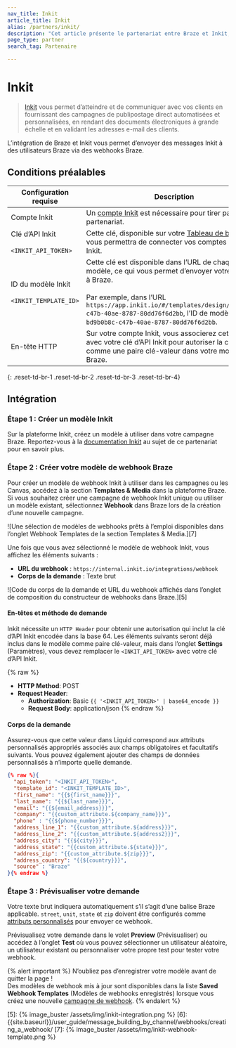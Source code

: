 ```yaml
---
nav_title: Inkit
article_title: Inkit
alias: /partners/inkit/
description: "Cet article présente le partenariat entre Braze et Inkit, qui vous permet d’économiser du temps et de l’effort en automatisant vos campagnes de publipostage et en remettant les clients hors ligne en ligne."
page_type: partner
search_tag: Partenaire

---
```


# Inkit

> [Inkit][1] vous permet d’atteindre et de communiquer avec vos clients en fournissant des campagnes de publipostage direct automatisées et personnalisées, en rendant des documents électroniques à grande échelle et en validant les adresses e-mail des clients. 

L’intégration de Braze et Inkit vous permet d’envoyer des messages Inkit à des utilisateurs Braze via des webhooks Braze. 

## Conditions préalables

|Configuration requise| Description|
| ---| ---|
|Compte Inkit | Un [compte Inkit](https://console.liftigniter.com/login) est nécessaire pour tirer parti de ce partenariat. |
| Clé d’API Inkit<br><br>`<INKIT_API_TOKEN>` | Cette clé, disponible sur votre [Tableau de bord Inkit](https://app.inkit.io/#/account/integrations), vous permettra de connecter vos comptes Braze et Inkit.|
| ID du modèle Inkit<br><br>`<INKIT_TEMPLATE_ID>` | Cette clé est disponible dans l’URL de chaque modèle, ce qui vous permet d’envoyer votre modèle à Braze. <br><br>Par exemple, dans l’URL `https://app.inkit.io/#/templates/design/bd9b0b8c-c47b-40ae-8787-80dd76f6d2bb`, l’ID de modèle est `bd9b0b8c-c47b-40ae-8787-80dd76f6d2bb`. |
| En-tête HTTP  | Sur votre compte Inkit, vous associerez cette option avec votre clé d’API Inkit pour autoriser la connexion comme une paire clé-valeur dans votre modèle Braze. |
{: .reset-td-br-1 .reset-td-br-2 .reset-td-br-3  .reset-td-br-4}

## Intégration

### Étape 1 : Créer un modèle Inkit

Sur la plateforme Inkit, créez un modèle à utiliser dans votre campagne Braze. 
Reportez-vous à la [documentation Inkit](https://help.inkit.com/hc/en-us/articles/360036546873-Braze-Inkit-Integration) au sujet de ce partenariat pour en savoir plus.

### Étape 2 : Créer votre modèle de webhook Braze

Pour créer un modèle de webhook Inkit à utiliser dans les campagnes ou les Canvas, accédez à la section **Templates & Media** dans la plateforme Braze. Si vous souhaitez créer une campagne de webhook Inkit unique ou utiliser un modèle existant, sélectionnez **Webhook** dans Braze lors de la création d’une nouvelle campagne.

![Une sélection de modèles de webhooks prêts à l’emploi disponibles dans l’onglet Webhook Templates de la section Templates & Media.][7]

Une fois que vous avez sélectionné le modèle de webhook Inkit, vous affichez les éléments suivants :
- **URL du webhook** : `https://internal.inkit.io/integrations/webhook`
- **Corps de la demande** : Texte brut

![Code du corps de la demande et URL du webhook affichés dans l’onglet de composition du constructeur de webhooks dans Braze.][5]

#### En-têtes et méthode de demande

Inkit nécessite un `HTTP Header` pour obtenir une autorisation qui inclut la clé d’API Inkit encodée dans la base 64. Les éléments suivants seront déjà inclus dans le modèle comme paire clé-valeur, mais dans l’onglet **Settings** (Paramètres), vous devez remplacer le `<INKIT_API_TOKEN>` avec votre clé d’API Inkit.

{% raw %}
- **HTTP Method**: POST
- **Request Header**:
  - **Authorization**: Basic `{{ '<INKIT_API_TOKEN>' | base64_encode }}`
  - **Request Body**: application/json
{% endraw %}

#### Corps de la demande

Assurez-vous que cette valeur dans Liquid correspond aux attributs personnalisés appropriés associés aux champs obligatoires et facultatifs suivants. Vous pouvez également ajouter des champs de données personnalisés à n’importe quelle demande.

```json
{% raw %}{
  "api_token": "<INKIT_API_TOKEN>",
  "template_id": "<INKIT_TEMPLATE_ID>",
  "first_name": "{{${first_name}}}",
  "last_name": "{{${last_name}}}",
  "email": "{{${email_address}}}",
  "company": "{{custom_attribute.${company_name}}}",
  "phone" : "{{${phone_number}}}",
  "address_line_1": "{{custom_attribute.${address}}}",
  "address_line_2": "{{custom_attribute.${address2}}}",
  "address_city": "{{${city}}}",
  "address_state": "{{custom_attribute.${state}}}",
  "address_zip": "{{custom_attribute.${zip}}}",
  "address_country": "{{${country}}}",
  "source" : "Braze"
}{% endraw %}
```

### Étape 3 : Prévisualiser votre demande

Votre texte brut indiquera automatiquement s’il s’agit d’une balise Braze applicable. `street`, `unit`, `state` et `zip` doivent être configurés comme [attributs personnalisés][3] pour envoyer ce webhook.

Prévisualisez votre demande dans le volet **Preview** (Prévisualiser) ou accédez à l’onglet **Test** où vous pouvez sélectionner un utilisateur aléatoire, un utilisateur existant ou personnaliser votre propre test pour tester votre webhook.

{% alert important %}
N’oubliez pas d’enregistrer votre modèle avant de quitter la page ! <br>Des modèles de webhook mis à jour sont disponibles dans la liste **Saved Webhook Templates** (Modèles de webhooks enregistrés) lorsque vous créez une nouvelle [campagne de webhook]({{site.baseurl}}/user_guide/message_building_by_channel/webhooks/creating_a_webhook/). 
{% endalert %}

[1]: https://www.inkit.com
[2]: https://help.inkit.com/hc/en-us/articles/360036546873-Braze-Inkit-Integration
[3]: {{site.baseurl}}/user_guide/data_and_analytics/custom_data/custom_attributes/#custom-attributes
[5]: {% image_buster /assets/img/inkit-integration.png %}
[6]: {{site.baseurl}}/user_guide/message_building_by_channel/webhooks/creating_a_webhook/
[7]: {% image_buster /assets/img/inkit-webhook-template.png %}